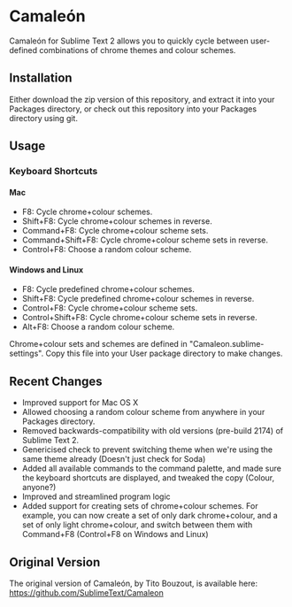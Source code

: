 # Camaleón

Camaleón for Sublime Text 2 allows you to quickly cycle between user-defined
combinations of chrome themes and colour schemes.

## Installation

Either download the zip version of this repository, and extract it into your
Packages directory, or check out this repository into your Packages directory
using git.

## Usage

### Keyboard Shortcuts

#### Mac

*  F8:					Cycle chrome+colour schemes.
*  Shift+F8:			Cycle chrome+colour schemes in reverse.
*  Command+F8:			Cycle chrome+colour scheme sets.
*  Command+Shift+F8:	Cycle chrome+colour scheme sets in reverse.
*  Control+F8:			Choose a random colour scheme.

#### Windows and Linux

*  F8:					Cycle predefined chrome+colour schemes.
*  Shift+F8:			Cycle predefined chrome+colour schemes in reverse.
*  Control+F8:			Cycle chrome+colour scheme sets.
*  Control+Shift+F8:	Cycle chrome+colour scheme sets in reverse.
*  Alt+F8:				Choose a random colour scheme.

Chrome+colour sets and schemes are defined in "Camaleon.sublime-settings".
Copy this file into your User package directory to make changes.

## Recent Changes

* Improved support for Mac OS X
* Allowed choosing a random colour scheme from anywhere in your Packages
  directory.
* Removed backwards-compatibility with old versions (pre-build 2174) of Sublime
  Text 2.
* Genericised check to prevent switching theme when we're using the same theme
  already (Doesn't just check for Soda)
* Added all available commands to the command palette, and made sure the
  keyboard shortcuts are displayed, and tweaked the copy (Colour, anyone?)
* Improved and streamlined program logic
* Added support for creating sets of chrome+colour schemes. For example, you can
  now create a set of only dark chrome+colour, and a set of only light
  chrome+colour, and switch between them with Command+F8 (Control+F8 on Windows
  and Linux)

## Original Version

The original version of Camaleón, by Tito Bouzout, is available here:
https://github.com/SublimeText/Camaleon